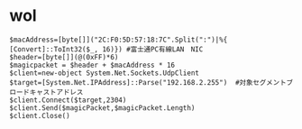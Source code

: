 # wol



    $macAddress=[byte[]]("2C:F0:5D:57:18:7C".Split(":")|%{ [Convert]::ToInt32($_, 16)}) #富士通PC有線LAN　NIC
    $header=[byte[]](@(0xFF)*6)
    $magicpacket = $header + $macAddress * 16 
    $client=new-object System.Net.Sockets.UdpClient
    $target=[System.Net.IPAddress]::Parse("192.168.2.255")  #対象セグメントブロードキャストアドレス
    $client.Connect($target,2304)
    $client.Send($magicPacket,$magicPacket.Length)
    $client.Close() 
